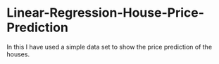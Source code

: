 # Linear-Regression-House-Price-Prediction
In this I have used a simple data set to show the price prediction of the houses.
